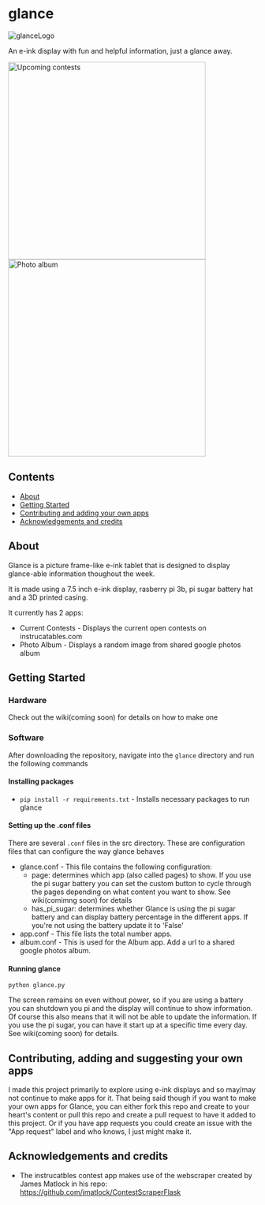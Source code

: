 # glance

![glanceLogo](https://github.com/NuMellow/glance/assets/23238520/becd33c1-2b79-454c-b12e-d2fbd7b84b8f)

An e-ink display with fun and helpful information, just a glance away.

<img src="https://github.com/NuMellow/glance/assets/23238520/f29084d3-147c-47a5-8be7-3cf1759f471d" title="Upcoming contests" width="400" />
<img src="https://github.com/NuMellow/glance/assets/23238520/75a07b5a-7152-431e-8965-f9949f957d13" title="Photo album" width="400" />

## Contents

- [About](#about)
- [Getting Started](#getting-started)
- [Contributing and adding your own apps](#contributing-adding-and-suggesting-your-own-apps)
- [Acknowledgements and credits](#acknowledgements-and-credits)

## About
Glance is a picture frame-like e-ink tablet that is designed to display glance-able information thoughout the week.

It is made using a 7.5 inch e-ink display, rasberry pi 3b, pi sugar battery hat and a 3D printed casing.

It currently has 2 apps:
- Current Contests - Displays the current open contests on instrucatables.com
- Photo Album - Displays a random image from shared google photos album 

## Getting Started
### Hardware
Check out the wiki(coming soon) for details on how to make one

### Software
After downloading the repository, navigate into the `glance` directory and run the following commands 

#### Installing packages
- `pip install -r requirements.txt` - Installs necessary packages to run glance

#### Setting up the .conf files
There are several `.conf` files in the src directory. These are configuration files that can configure the way glance behaves

- glance.conf - This file contains the following configuration:
   - page: determines which app (also called pages) to show. If you use the pi sugar battery you can set the custom button to cycle through the pages depending on what content you want to show. See wiki(comimng soon) for details
   - has_pi_sugar: determines whether Glance is using the pi sugar battery and can display battery percentage in the different apps. If you're not using the battery update it to 'False'
- app.conf - This file lists the total number apps.
- album.conf - This is used for the Album app. Add a url to a shared google photos album.

#### Running glance
`python glance.py`

The screen remains on even without power, so if you are using a battery you can shutdown you pi and the display will continue to show information. Of course this also means that it will not be able to update the information. If you use the pi sugar, you can have it start up at a specific time every day. See wiki(coming soon) for details.

## Contributing, adding and suggesting your own apps
I made this project primarily to explore using e-ink displays and so may/may not continue to make apps for it. That being said though if you want to make your own apps for Glance, you can either fork this repo and create to your heart's content or pull this repo and create a pull request to have it added to this project. Or if you have app requests you could create an issue with the "App request" label and who knows, I just might make it.

## Acknowledgements and credits
- The instrucatbles contest app makes use of the webscraper created by James Matlock in his repo: https://github.com/jmatlock/ContestScraperFlask

